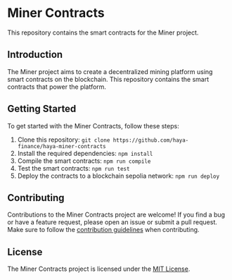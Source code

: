 # Miner Contracts

This repository contains the smart contracts for the Miner project.

## Introduction

The Miner project aims to create a decentralized mining platform using smart contracts on the blockchain. This repository contains the smart contracts that power the platform.

## Getting Started

To get started with the Miner Contracts, follow these steps:

1. Clone this repository: `git clone https://github.com/haya-finance/haya-miner-contracts`
2. Install the required dependencies: `npm install`
3. Compile the smart contracts: `npm run compile`
4. Test the smart contracts: `npm run test`
5. Deploy the contracts to a blockchain sepolia network: `npm run deploy`

## Contributing

Contributions to the Miner Contracts project are welcome! If you find a bug or have a feature request, please open an issue or submit a pull request. Make sure to follow the [contribution guidelines](CONTRIBUTING.md) when contributing.

## License

The Miner Contracts project is licensed under the [MIT License](LICENSE).
